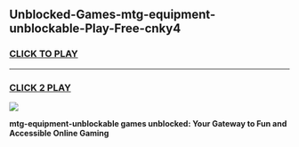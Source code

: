 
## Unblocked-Games-mtg-equipment-unblockable-Play-Free-cnky4
<h3>
<a href="https://premium76.site?title=mtg-equipment-unblockable&ref=18A1">CLICK TO PLAY</a></h3>
<hr>

<h3>
<a href="https://premium76.site?title=mtg-equipment-unblockable&ref=18A1">CLICK 2 PLAY</a>
  
</h3>

<a href="https://premium76.site?title=mtg-equipment-unblockable&ref=18A1"><img src="https://clearcache.store/games.png"></a>


**mtg-equipment-unblockable games unblocked: Your Gateway to Fun and Accessible Online Gaming**
